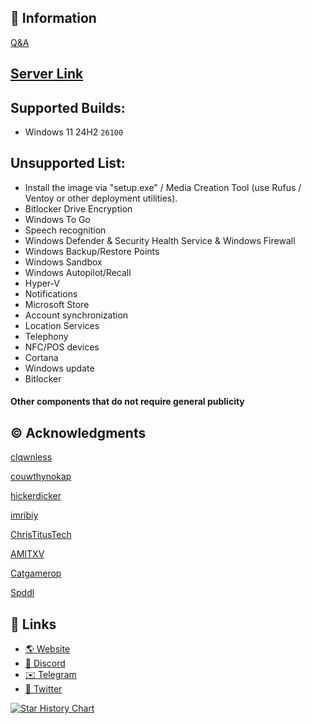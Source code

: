 ## 📌 Information
[Q&A](https://github.com/Delusion-LLC/DelusionOS/blob/DelusionOS/Q&A.md)

## [Server Link](https://dsc.gg/delusionos)

## Supported Builds:
- Windows 11 24H2 `26100`

## Unsupported List:
- Install the image via "setup.exe" / Media Creation Tool (use Rufus / Ventoy or other deployment utilities).
- Bitlocker Drive Encryption
- Windows To Go
- Speech recognition
- Windows Defender & Security Health Service & Windows Firewall
- Windows Backup/Restore Points
- Windows Sandbox
- Windows Autopilot/Recall
- Hyper-V
- Notifications
- Microsoft Store
- Account synchronization
- Location Services
- Telephony
- NFC/POS devices
- Cortana
- Windows update
- Bitlocker
#### Other components that do not require general publicity

## ©️ Acknowledgments
[clqwnless](https://github.com/clqwnless)

[couwthynokap](https://github.com/couwthynokap)

[hickerdicker](https://github.com/hickerdicker)

[imribiy](https://github.com/imribiy)

[ChrisTitusTech](https://github.com/ChrisTitusTech)

[AMITXV](https://github.com/amitxv)

[Catgamerop](https://x.com/CatGamerOP)

[Spddl](https://github.com/spddl)

## 🔗 Links
- [🌎 Website](https://deluos.vercel.app/)
- [🤖 Discord](https://dsc.gg/delusionos/)
- [✉️ Telegram](https://t.me/DelusionOS/)
- [🐤 Twitter](https://x.com/DelusionLLC)

<a href="https://star-history.com/#Delusion-LLC/DelusionOS&Date">
 <picture>
   <source media="(prefers-color-scheme: dark)" srcset="https://api.star-history.com/svg?repos=Delusion-LLC/DelusionOS&type=Date&theme=dark" />
   <source media="(prefers-color-scheme: light)" srcset="https://api.star-history.com/svg?repos=Delusion-LLC/DelusionOS&type=Date" />
   <img alt="Star History Chart" src="https://api.star-history.com/svg?repos=Delusion-LLC/DelusionOS&type=Date" />
 </picture>
</a>
